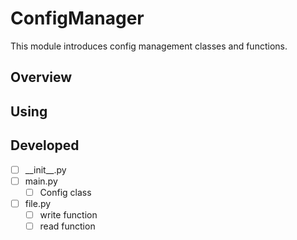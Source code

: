 # ConfigManager
This module introduces config management classes and functions.


## Overview


## Using


## Developed
 - [ ] \_\_init__.py
 - [ ] main.py
   - [ ] Config class
 - [ ] file.py
   - [ ] write function
   - [ ] read function
